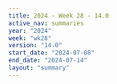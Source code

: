 ```yaml
---
title: 2024 - Week 28 - 14.0
active_nav: summaries
year: "2024"
week: "wk28"
version: "14.0"
start_date: "2024-07-08"
end_date: "2024-07-14"
layout: "summary"
---
```

